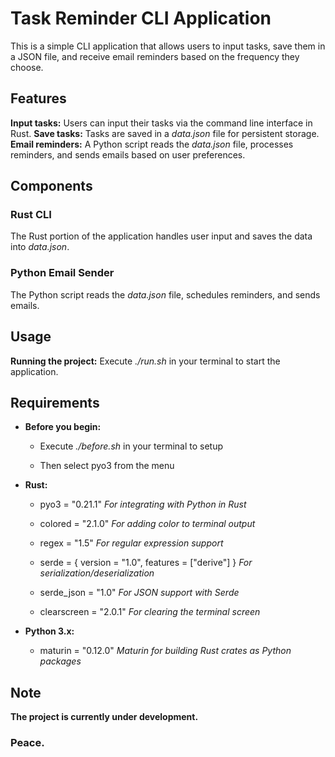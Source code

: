 # Task Reminder CLI Application

This is a simple CLI application that allows users to input tasks, save them in a JSON file, and receive email reminders based on the frequency they choose.

## Features

**Input tasks:** Users can input their tasks via the command line interface in Rust.
**Save tasks:** Tasks are saved in a *data.json* file for persistent storage.
**Email reminders:** A Python script reads the *data.json* file, processes reminders, and sends emails based on user preferences.

## Components

### Rust CLI

The Rust portion of the application handles user input and saves the data into *data.json*.

### Python Email Sender

The Python script reads the *data.json* file, schedules reminders, and sends emails.

## Usage

**Running the project:** Execute *./run.sh* in your terminal to start the application.

## Requirements

   - **Before you begin:**
        - Execute *./before.sh* in your terminal to setup
        
        - Then select pyo3 from the menu

   - **Rust:**
        - pyo3 = "0.21.1"   *For integrating with Python in Rust*
        
        - colored = "2.1.0"   *For adding color to terminal output*
        
        - regex = "1.5"   *For regular expression support*
        
        - serde = { version = "1.0", features = ["derive"] }   *For serialization/deserialization*
        
        - serde_json = "1.0"   *For JSON support with Serde*
        
        - clearscreen = "2.0.1"   *For clearing the terminal screen*

   - **Python 3.x:**
        - maturin = "0.12.0"   *Maturin for building Rust crates as Python packages*
          
## Note
   **The project is currently under development.**
   
### Peace.
